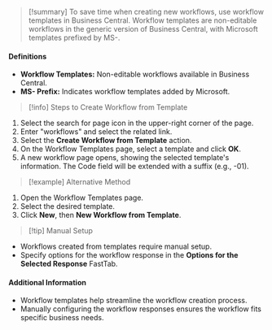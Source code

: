 >[!summary]
To save time when creating new workflows, use workflow templates in Business Central. Workflow templates are non-editable workflows in the generic version of Business Central, with Microsoft templates prefixed by MS-.
#### Definitions
- **Workflow Templates:** Non-editable workflows available in Business Central.
- **MS- Prefix:** Indicates workflow templates added by Microsoft.

>[!info] Steps to Create Workflow from Template
1. Select the search for page icon in the upper-right corner of the page.
2. Enter "workflows" and select the related link.
3. Select the **Create Workflow from Template** action.
4. On the Workflow Templates page, select a template and click **OK**.
5. A new workflow page opens, showing the selected template's information. The Code field will be extended with a suffix (e.g., -01).

>[!example] Alternative Method
1. Open the Workflow Templates page.
2. Select the desired template.
3. Click **New**, then **New Workflow from Template**.

>[!tip] Manual Setup
- Workflows created from templates require manual setup. 
- Specify options for the workflow response in the **Options for the Selected Response** FastTab.

#### Additional Information
- Workflow templates help streamline the workflow creation process.
- Manually configuring the workflow responses ensures the workflow fits specific business needs.